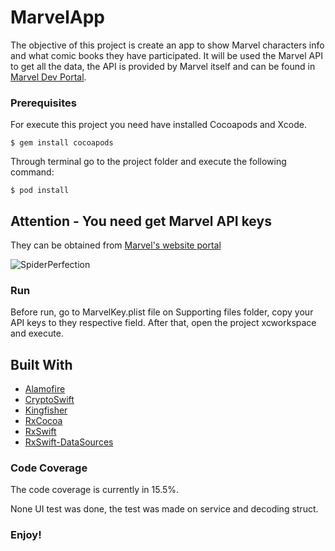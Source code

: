 # MarvelApp
The objective of this project is create an app to show Marvel characters info and what comic books they have participated. It will be used the Marvel API to get all the data, the API is provided by Marvel itself and can be found in [Marvel Dev Portal]( https://developer.marvel.com/).

### Prerequisites

For execute this project you need have installed Cocoapods and Xcode.
```
$ gem install cocoapods
```
Through terminal go to the project folder and execute the following command:
```
$ pod install
```
## Attention - You need get Marvel API keys
They can be obtained from [Marvel's website portal](https://developer.marvel.com/account)

![SpiderPerfection](https://media.makeameme.org/created/perfection-5b04e0.jpg)

### Run

Before run, go to MarvelKey.plist file on Supporting files folder, copy your API keys to they respective field.
After that, open the project xcworkspace and execute.


## Built With

* [Alamofire](https://github.com/Alamofire/Alamofire)
* [CryptoSwift](https://github.com/krzyzanowskim/CryptoSwift)
* [Kingfisher](https://github.com/onevcat/Kingfisher)
* [RxCocoa](https://github.com/ReactiveX/RxSwift/tree/master/RxCocoa)
* [RxSwift](https://github.com/ReactiveX/RxSwift) 
* [RxSwift-DataSources](https://github.com/RxSwiftCommunity/RxDataSources)

### Code Coverage
The code coverage is currently in 15.5%.

None UI test was done, the test was made on service and decoding struct.

### Enjoy!
